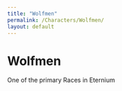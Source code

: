 ```yaml
---
title: "Wolfmen"
permalink: /Characters/Wolfmen/
layout: default
---
```


# Wolfmen

One of the primary Races in Eternium